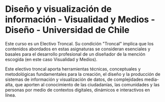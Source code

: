 # Diseño y visualización de información - Visualidad y Medios - Diseño - Universidad de Chile

Este curso es un Electivo Troncal. Su condición "Troncal" implica que los contenidos abordados en estas asignaturas se consideran esenciales y basales para el desarrollo profesional de un diseñador de la mención escogida (en este caso Visualidad y Medios).

Este electivo troncal aporta herramientas técnicas, conceptuales y metodológicas fundamentales para la creación, el diseño y la producción de sistemas de información y visualización de datos, de complejidades media-alta, que aporten al conocimiento de las  ciudadanías, las comunidades y las personas por medio de contextos digitales, dinámicos e interactivos en línea.
